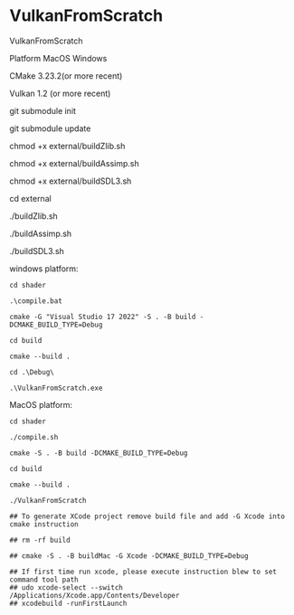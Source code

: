 # VulkanFromScratch
VulkanFromScratch

Platform MacOS Windows


CMake 3.23.2(or more recent)

Vulkan 1.2 (or more recent)


git submodule init

git submodule update


chmod +x external/buildZlib.sh

chmod +x external/buildAssimp.sh 

chmod +x external/buildSDL3.sh 


cd external 

./buildZlib.sh

./buildAssimp.sh

./buildSDL3.sh


windows platform:
    
    cd shader

    .\compile.bat
    
    cmake -G "Visual Studio 17 2022" -S . -B build -DCMAKE_BUILD_TYPE=Debug

    cd build

    cmake --build .

    cd .\Debug\

    .\VulkanFromScratch.exe

MacOS platform:
    
    cd shader

    ./compile.sh

    cmake -S . -B build -DCMAKE_BUILD_TYPE=Debug

    cd build

    cmake --build .

    ./VulkanFromScratch

    ## To generate XCode project remove build file and add -G Xcode into cmake instruction

    ## rm -rf build 

    ## cmake -S . -B buildMac -G Xcode -DCMAKE_BUILD_TYPE=Debug

    ## If first time run xcode, please execute instruction blew to set command tool path
    ## udo xcode-select --switch /Applications/Xcode.app/Contents/Developer
    ## xcodebuild -runFirstLaunch